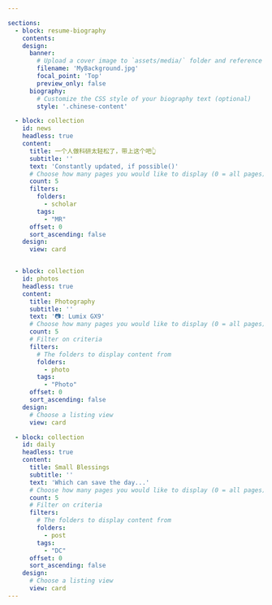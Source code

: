 ```yaml
---

sections:
  - block: resume-biography
    contents:
    design:
      banner:
        # Upload a cover image to `assets/media/` folder and reference its filename here (optional)
        filename: 'MyBackground.jpg'
        focal_point: 'Top'
        preview_only: false  
      biography:
        # Customize the CSS style of your biography text (optional)
        style: '.chinese-content'

  - block: collection
    id: news
    headless: true
    content:
      title: 一个人做科研太轻松了，带上这个吧👆
      subtitle: ''
      text: 'Constantly updated, if possible()'
      # Choose how many pages you would like to display (0 = all pages)
      count: 5
      filters:
        folders:
          - scholar
        tags:
          - "MR"
      offset: 0
      sort_ascending: false
    design:
      view: card


  - block: collection
    id: photos
    headless: true
    content:
      title: Photography
      subtitle: ''
      text: '📷: Lumix GX9'
      # Choose how many pages you would like to display (0 = all pages)
      count: 5
      # Filter on criteria
      filters:
        # The folders to display content from
        folders:
          - photo
        tags:
          - "Photo"
      offset: 0
      sort_ascending: false
    design:
      # Choose a listing view
      view: card

  - block: collection
    id: daily
    headless: true
    content:
      title: Small Blessings
      subtitle: ''
      text: 'Which can save the day...'
      # Choose how many pages you would like to display (0 = all pages)
      count: 5
      # Filter on criteria
      filters:
        # The folders to display content from
        folders:
          - post
        tags:
          - "DC"
      offset: 0
      sort_ascending: false
    design:
      # Choose a listing view
      view: card
---
```

